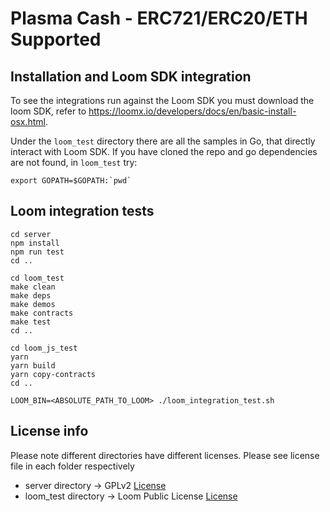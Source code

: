 # Plasma Cash - ERC721/ERC20/ETH Supported

## Installation and Loom SDK integration

To see the integrations run against the Loom SDK you must download the loom SDK, refer to https://loomx.io/developers/docs/en/basic-install-osx.html. 

Under the `loom_test` directory there are all the samples in Go, that directly interact with Loom SDK. If you have cloned the repo and go dependencies are not found, in `loom_test` try:

```
export GOPATH=$GOPATH:`pwd`
```

## Loom integration  tests

```
cd server
npm install
npm run test
cd .. 

cd loom_test
make clean
make deps
make demos
make contracts
make test
cd ..

cd loom_js_test
yarn
yarn build
yarn copy-contracts
cd ..

LOOM_BIN=<ABSOLUTE_PATH_TO_LOOM> ./loom_integration_test.sh
```

## License info 

Please note different directories have different licenses. Please see license file in each folder respectively

* server directory -> GPLv2 [License](plasma_cash/License.md)
* loom_test directory  -> Loom Public License [License](loom_test/License.md)
